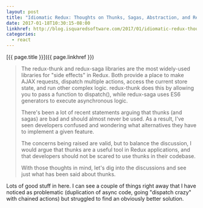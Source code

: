 ```yaml
---
layout: post
title: "Idiomatic Redux: Thoughts on Thunks, Sagas, Abstraction, and Reusability"
date: 2017-01-18T10:30:15-08:00
linkhref: http://blog.isquaredsoftware.com/2017/01/idiomatic-redux-thoughts-on-thunks-sagas-abstraction-and-reusability/?utm_campaign=React%2BNewsletter&utm_medium=email&utm_source=React_Newsletter_58
categories:
  - react
---
```



[{{ page.title }}]({{ page.linkhref }})

> The redux-thunk and redux-saga libraries are the most widely-used libraries for "side effects" in Redux. Both provide a place to make AJAX requests, dispatch multiple actions, access the current store state, and run other complex logic. redux-thunk does this by allowing you to pass a function to dispatch(), while redux-saga uses ES6 generators to execute asynchronous logic.
> 
> There's been a lot of recent statements arguing that thunks (and sagas) are bad and should almost never be used. As a result, I've seen developers confused and wondering what alternatives they have to implement a given feature.
> 
> The concerns being raised are valid, but to balance the discussion, I would argue that thunks are a useful tool in Redux applications, and that developers should not be scared to use thunks in their codebase.
> 
> With those thoughts in mind, let's dig into the discussions and see just what has been said about thunks.

Lots of good stuff in here. I can see a couple of things right away that I have noticed as problematic (duplication of async code, going "dispatch crazy" with chained actions) but struggled to find an obviously better solution.

